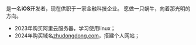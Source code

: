 是一名**iOS**开发者，现在供职于一家金融科技企业。
愿做一只蜗牛，向着那光明的方向。

- 2023年购买阿里云服务器，学习使用linux；
- 2024年购买域名[zhudongdong.com](http://zhudongdong.com)，搭建个人网站；